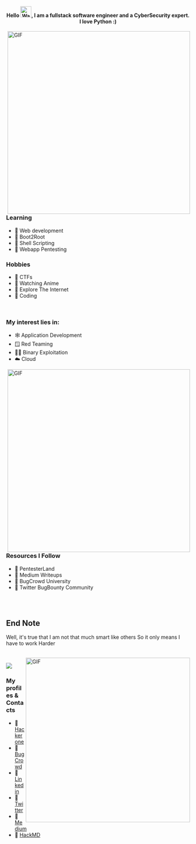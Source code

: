 <!--# 💫 About Me:
A tech newbie 



## 🌐 Socials:
[![Discord](https://img.shields.io/badge/Discord-%237289DA.svg?logo=discord&logoColor=white)](https://discord.gg/#4743) [![LinkedIn](https://img.shields.io/badge/LinkedIn-%230077B5.svg?logo=linkedin&logoColor=white)](https://linkedin.com/in/joel-kores-b88983174) [![Medium](https://img.shields.io/badge/Medium-12100E?logo=medium&logoColor=white)](https://medium.com/@0xAckerMan) [![Stack Overflow](https://img.shields.io/badge/-Stackoverflow-FE7A16?logo=stack-overflow&logoColor=white)](https://stackoverflow.com/users/14801691) [![Twitter](https://img.shields.io/badge/Twitter-%231DA1F2.svg?logo=Twitter&logoColor=white)](https://twitter.com/K0r3s) 

# 💻 Tech Stack:
![CSS3](https://img.shields.io/badge/css3-%231572B6.svg?style=for-the-badge&logo=css3&logoColor=white) ![C](https://img.shields.io/badge/c-%2300599C.svg?style=for-the-badge&logo=c&logoColor=white) ![AWS](https://img.shields.io/badge/AWS-%23FF9900.svg?style=for-the-badge&logo=amazon-aws&logoColor=white) ![Azure](https://img.shields.io/badge/azure-%230072C6.svg?style=for-the-badge&logo=azure-devops&logoColor=white) ![Heroku](https://img.shields.io/badge/heroku-%23430098.svg?style=for-the-badge&logo=heroku&logoColor=white) ![Python](https://img.shields.io/badge/python-3670A0?style=for-the-badge&logo=python&logoColor=ffdd54) ![HTML5](https://img.shields.io/badge/html5-%23E34F26.svg?style=for-the-badge&logo=html5&logoColor=white) ![Bootstrap](https://img.shields.io/badge/bootstrap-%23563D7C.svg?style=for-the-badge&logo=bootstrap&logoColor=white) ![Django](https://img.shields.io/badge/django-%23092E20.svg?style=for-the-badge&logo=django&logoColor=white) ![Flask](https://img.shields.io/badge/flask-%23000.svg?style=for-the-badge&logo=flask&logoColor=white) ![React](https://img.shields.io/badge/react-%2320232a.svg?style=for-the-badge&logo=react&logoColor=%2361DAFB) ![Apache](https://img.shields.io/badge/apache-%23D42029.svg?style=for-the-badge&logo=apache&logoColor=white) ![Nginx](https://img.shields.io/badge/nginx-%23009639.svg?style=for-the-badge&logo=nginx&logoColor=white) ![MongoDB](https://img.shields.io/badge/MongoDB-%234ea94b.svg?style=for-the-badge&logo=mongodb&logoColor=white) ![MySQL](https://img.shields.io/badge/mysql-%2300f.svg?style=for-the-badge&logo=mysql&logoColor=white) ![SQLite](https://img.shields.io/badge/sqlite-%2307405e.svg?style=for-the-badge&logo=sqlite&logoColor=white) ![TensorFlow](https://img.shields.io/badge/TensorFlow-%23FF6F00.svg?style=for-the-badge&logo=TensorFlow&logoColor=white) ![Docker](https://img.shields.io/badge/docker-%230db7ed.svg?style=for-the-badge&logo=docker&logoColor=white) ![Notion](https://img.shields.io/badge/Notion-%23000000.svg?style=for-the-badge&logo=notion&logoColor=white)

## 🏆 GitHub Trophies
![](https://github-profile-trophy.vercel.app/?username=0xAckerMan&theme=radical&no-frame=false&no-bg=true&margin-w=4)

# 📊 GitHub Stats:
![](https://github-readme-stats.vercel.app/api?username=0xAckerMan&theme=merko&hide_border=false&include_all_commits=false&count_private=false)<br/>
![](https://github-readme-streak-stats.herokuapp.com/?user=0xAckerMan&theme=merko&hide_border=false)<br/>
![](https://github-readme-stats.vercel.app/api/top-langs/?username=0xAckerMan&theme=merko&hide_border=false&include_all_commits=false&count_private=false&layout=compact)

### ✍️ Random Dev Quote
![](https://quotes-github-readme.vercel.app/api?type=horizontal&theme=radical)

### 😂 Random Dev Meme
<img src="https://random-memer.herokuapp.com/" width="512px"/>

---
[![](https://visitcount.itsvg.in/api?id=0xAckerMan&icon=0&color=3)](https://visitcount.itsvg.in)


  
<!-- Proudly created with GPRM ( https://gprm.itsvg.in ) -->

<!--My interest lies in:
<li>
  🕸️ Application Security
</li>
<li>
  🪟 Red Teaming
</li>
<li>
  👨‍💻 Binary Exploitation
</li>
<li> 
  ☁️ Cloud
</li>
<br>
<br>
<table width="100%"> 
  <tr>
<td width="50%">

<!--
<br><p align="center">HackTheBox/TryHackMe profiles
<br><br> [![HackTheBox](http://www.hackthebox.eu/badge/image/1077862)](https://app.hackthebox.com/profile/1077862)
<br><br> [![TryHackMe](https://tryhackme-badges.s3.amazonaws.com/k0r3s.png)](https://tryhackme.com/p/k0r3s)
</p>
  </td>
  <td width="50%">
-->

<!--## 💰 You can help me by Donating
[![BuyMeACoffee](https://img.shields.io/badge/Buy%20Me%20a%20Coffee-ffdd00?style=for-the-badge&logo=buy-me-a-coffee&logoColor=black)](https://buymeacoffee.com/k0r3s) -->






<h4 align="center">Hello <img src="https://raw.githubusercontent.com/nixin72/nixin72/master/wave.gif" 
         alt="Waving hand animated gif"
         height="30"
         width="30" />, I am a fullstack software engineer and a CyberSecurity expert. I love Python :)
</h4>

<img hight="900" width="500" alt="GIF" align="right" src="https://i.imgur.com/AkAj5H5.gif">



### Learning
- 🔰 Web development
- 🔰 Boot2Root
- 🔰 Shell Scripting
- 🔰 Webapp Pentesting


### Hobbies
- 🔰 CTFs
- 🔰 Watching Anime
- 🔰 Explore The Internet
- 🔰 Coding

</br>


### My interest lies in:
- 🕸️ Application Development
- 🪟 Red Teaming
- 👨‍💻 Binary Exploitation
- ☁️ Cloud

<img hight="300" width="500" alt="GIF" align="right" src="https://media.giphy.com/media/UGWpLb1b4KddktMz0y/giphy-downsized.gif">
</br>
</br>

### Resources I Follow
- 🔰 PentesterLand
- 🔰 Medium Writeups
- 🔰 BugCrowd University
- 🔰 Twitter BugBounty Community


</br>
</br>

## End Note

Well, it's true that I am not that much smart like others
So it only means I have to work Harder 

</br>
<img hight="400" width="450" alt="GIF" align="right" src="https://i.imgur.com/S4HkTH7.gif">

![](https://github-readme-streak-stats.herokuapp.com/?user=0xAckerMan&theme=merko&hide_border=false)<br/>


### My profiles & Contacts
- 🔰 [Hackerone](https://hackerone.com/r41d3n)
- 🔰 [BugCrowd](https://bugcrowd.com/k0r3s)
- 🔰 [Linkedin](https://www.linkedin.com/in/joel-kores-b88983174/)
- 🔰 [Twitter](https://twitter.com/0xAckerMan_)
- 🔰 [Medium](https://medium.com/@kor3s)
- 🔰 [HackMD](https://hackmd.io/@k0r3s)

</br>
</br>


<!--
[![kOr3s' github stats](https://github-readme-stats.vercel.app/api?username=kOr3s&show_icons=true&count_private=true&theme=radical)](https://github.com/kOr3s/github-readme-stats)

<hr>

<p 
 align="right">
  <img src="https://github.com/kOr3s/ishikkkkaaaa/raw/output/github-contribution-grid-snake.svg" alt="snake"></center>
</p>
-->
<!--
- 👋 Hi, I’m @0xAckerMan
- 👀 I’m interested in ...
- 🌱 I’m currently learning ...
- 💞️ I’m looking to collaborate on ...
- 📫 How to reach me ...

<!---
0xAckerMan/0xAckerMan is a ✨ special ✨ repository because its `README.md` (this file) appears on your GitHub profile.
You can click the Preview link to take a look at your changes.
--->

